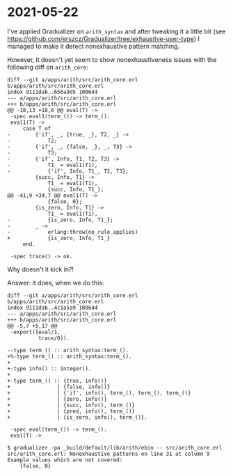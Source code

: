# 2021-05-22

I've applied Gradualizer on `arith_syntax` and after tweaking it a little
bit (see https://github.com/erszcz/Gradualizer/tree/exhaustive-user-type)
I managed to make it detect nonexhaustive pattern matching.

However, it doesn't yet seem to show nonexhaustiveness issues with the
following diff on `arith_core`:

```
diff --git a/apps/arith/src/arith_core.erl b/apps/arith/src/arith_core.erl
index 9111dab..656a9d5 100644
--- a/apps/arith/src/arith_core.erl
+++ b/apps/arith/src/arith_core.erl
@@ -18,13 +18,6 @@ eval(T) ->
 -spec eval1(term_()) -> term_().
 eval1(T) ->
     case T of
-        {'if', _, {true, _}, T2, _} ->
-            T2;
-        {'if', _, {false, _}, _, T3} ->
-            T3;
-        {'if', Info, T1, T2, T3} ->
-            T1_ = eval1(T1),
-            {'if', Info, T1_, T2, T3};
         {succ, Info, T1} ->
             T1_ = eval1(T1),
             {succ, Info, T1_};
@@ -41,9 +34,7 @@ eval1(T) ->
             {false, 0};
         {is_zero, Info, T1} ->
             T1_ = eval1(T1),
-            {is_zero, Info, T1_};
-        _ ->
-            erlang:throw(no_rule_applies)
+            {is_zero, Info, T1_}
     end.
 
 -spec trace() -> ok.
```

Why doesn't it kick in?!

Answer: it does, when we do this:

```
diff --git a/apps/arith/src/arith_core.erl b/apps/arith/src/arith_core.erl
index 9111dab..4c1a5a9 100644
--- a/apps/arith/src/arith_core.erl
+++ b/apps/arith/src/arith_core.erl
@@ -5,7 +5,17 @@
 -export([eval/1,
          trace/0]).
 
--type term_() :: arith_syntax:term_().
+%-type term_() :: arith_syntax:term_().
+
+-type info() :: integer().
+
+-type term_() :: {true, info()}
+               | {false, info()}
+               | {'if', info(), term_(), term_(), term_()}
+               | {zero, info()}
+               | {succ, info(), term_()}
+               | {pred, info(), term_()}
+               | {is_zero, info(), term_()}.
 
 -spec eval(term_()) -> term_().
 eval(T) ->
```

```
$ gradualizer -pa _build/default/lib/arith/ebin -- src/arith_core.erl
src/arith_core.erl: Nonexhaustive patterns on line 31 at column 9
Example values which are not covered:
	{false, 0}
```
